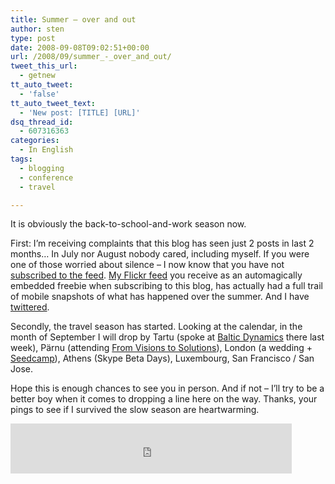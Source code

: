 ```yaml
---
title: Summer – over and out
author: sten
type: post
date: 2008-09-08T09:02:51+00:00
url: /2008/09/summer_-_over_and_out/
tweet_this_url:
  - getnew
tt_auto_tweet:
  - 'false'
tt_auto_tweet_text:
  - 'New post: [TITLE] [URL]'
dsq_thread_id:
  - 607316363
categories:
  - In English
tags:
  - blogging
  - conference
  - travel

---
```

It is obviously the back-to-school-and-work season now.

First: I&#8217;m receiving complaints that this blog has seen just 2 posts in last 2 months&#8230; In July nor August nobody cared, including myself. If you were one of those worried about silence &#8211; I now know that you have not [subscribed to the feed][1]. [My Flickr feed][2] you receive as an automagically embedded freebie when subscribing to this blog, has actually had a full trail of mobile snapshots of what has happened over the summer. And I have [twittered][3].

Secondly, the travel season has started. Looking at the calendar, in the month of September I will drop by Tartu (spoke at [Baltic Dynamics][4] there last week), Pärnu (attending [From Visions to Solutions][5]), London (a wedding + [Seedcamp][6]), Athens (Skype Beta Days), Luxembourg, San Francisco / San Jose.

Hope this is enough chances to see you in person. And if not &#8211; I&#8217;ll try to be a better boy when it comes to dropping a line here on the way. Thanks, your pings to see if I survived the slow season are heartwarming.

<iframe src="http://www.facebook.com/plugins/like.php?href=http%3A%2F%2Fsten.tamkivi.com%2F2008%2F09%2Fsummer_-_over_and_out%2F&layout=standard&show_faces=true&width=450&action=like&colorscheme=light&height=80" scrolling="no" frameborder="0" style="border:none; overflow:hidden; width:450px; height:80px;" allowTransparency="true"></iframe>

 [1]: http://feeds.feedburner.com/seikatsu
 [2]: http://www.flickr.com/photos/seikatsu/
 [3]: http://twitter.com/seikatsu
 [4]: http://www.teaduspark.ee/?q=/eng/BD
 [5]: http://www.innoeurope.eu/index.php?lang=eng&main_id=545
 [6]: http://seedcamp.com/
